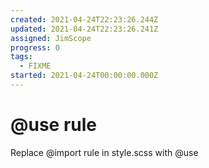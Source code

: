 ```yaml
---
created: 2021-04-24T22:23:26.244Z
updated: 2021-04-24T22:23:26.241Z
assigned: JimScope
progress: 0
tags:
  - FIXME
started: 2021-04-24T00:00:00.000Z
---
```


# @use rule

Replace @import rule in style.scss with @use
